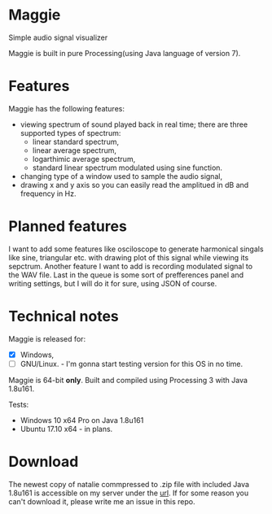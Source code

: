 # Maggie
Simple audio signal visualizer

Maggie is built in pure Processing(using Java language of version 7). 

# Features

Maggie has the following features:
* viewing spectrum of sound played back in real time; 
  there are three supported types of spectrum:
    * linear standard spectrum,
    * linear average spectrum,
    * logarthimic average spectrum,
    * standard linear spectrum modulated using sine function.
* changing type of a window used to sample the audio signal,
* drawing x and y axis so you can easily read the amplitued in dB and frequency in Hz.

# Planned features

I want to add some features like osciloscope to generate harmonical singals like sine, triangular etc. with drawing plot of this signal while viewing its sepctrum. Another feature I want to add is recording modulated signal to the WAV file. Last in the queue is some sort of prefferences panel and writing settings, but I will do it for sure, using JSON of course.

# Technical notes

Maggie is released for: 
- [x] Windows,
- [ ] GNU/Linux. - I'm gonna start testing version for this OS in no time. 

Maggie is 64-bit __only__. Built and compiled using Processing 3 with Java 1.8u161.

Tests:
- Windows 10 x64 Pro on Java 1.8u161
- Ubuntu 17.10 x64 - in plans.

# Download
The newest copy of natalie commpressed to .zip file with included Java 1.8u161 is accessible on my server under the [url](http://fms.lukas-bownik.net/File/Download/1). If for some reason you can't download it, please write me an issue in this repo. 
